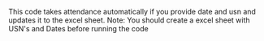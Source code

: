 This code takes attendance automatically if you provide date and usn and updates it to the excel sheet.
Note: You should create a excel sheet with USN's and Dates before running the code
